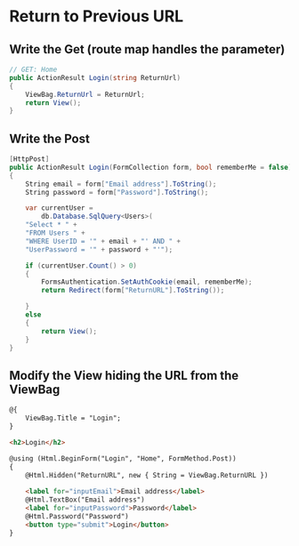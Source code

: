 # Return to Previous URL

## Write the Get (route map handles the parameter)

```csharp
// GET: Home
public ActionResult Login(string ReturnUrl)
{
    ViewBag.ReturnUrl = ReturnUrl;
    return View();
}
```

## Write the Post
```csharp
[HttpPost]
public ActionResult Login(FormCollection form, bool rememberMe = false)
{
    String email = form["Email address"].ToString();
    String password = form["Password"].ToString();

    var currentUser =
        db.Database.SqlQuery<Users>(
    "Select * " +
    "FROM Users " +
    "WHERE UserID = '" + email + "' AND " +
    "UserPassword = '" + password + "'");

    if (currentUser.Count() > 0)
    {
        FormsAuthentication.SetAuthCookie(email, rememberMe);
        return Redirect(form["ReturnURL"].ToString());

    }
    else
    {
        return View();
    }
}
```

##  Modify the View hiding the URL from the ViewBag

```html
@{
    ViewBag.Title = "Login";
}

<h2>Login</h2>

@using (Html.BeginForm("Login", "Home", FormMethod.Post))
{
    @Html.Hidden("ReturnURL", new { String = ViewBag.ReturnURL })
    
    <label for="inputEmail">Email address</label>
    @Html.TextBox("Email address")
    <label for="inputPassword">Password</label>
    @Html.Password("Password")
    <button type="submit">Login</button>
}
```

